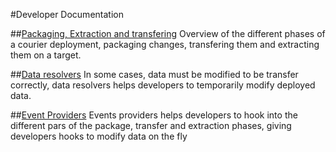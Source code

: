 #Developer Documentation

##[Packaging, Extraction and transfering](PackagingAndExtraction.md)
Overview of the different phases of a courier deployment, packaging changes, transfering them and extracting them on a target.

##[Data resolvers](DataResolvers.md)
In some cases, data must be modified to be transfer correctly, data resolvers helps developers to temporarily modify deployed data.

##[Event Providers](EventProviders.md)
Events providers helps developers to hook into the different pars of the package, transfer and extraction phases, giving developers hooks to modify data on the fly
